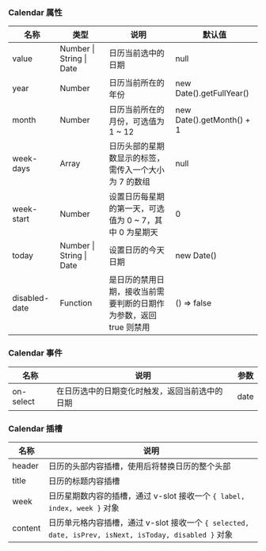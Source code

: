 ### Calendar 属性

| 名称          | 类型                     | 说明                                                               | 默认值                    |
| ------------- | ------------------------ | ------------------------------------------------------------------ | ------------------------- |
| value         | Number \| String \| Date | 日历当前选中的日期                                                 | null                      |
| year          | Number                   | 日历当前所在的年份                                                 | new Date().getFullYear()  |
| month         | Number                   | 日历当前所在的月份，可选值为 1 ~ 12                                | new Date().getMonth() + 1 |
| week-days     | Array                    | 日历头部的星期数显示的标签，需传入一个大小为 7 的数组              | null                      |
| week-start    | Number                   | 设置日历每星期的第一天，可选值为 0 ~ 7，其中 0 为星期天            | 0                         |
| today         | Number \| String \| Date | 设置日历的今天日期                                                 | new Date()                |
| disabled-date | Function                 | 是日历的禁用日期，接收当前需要判断的日期作为参数，返回 true 则禁用 | () => false               |

### Calendar 事件

| 名称      | 说明                                           | 参数 |
| --------- | ---------------------------------------------- | ---- |
| on-select | 在日历选中的日期变化时触发，返回当前选中的日期 | date |

### Calendar 插槽

| 名称    | 说明                                                                                                  |
| ------- | ----------------------------------------------------------------------------------------------------- |
| header  | 日历的头部内容插槽，使用后将替换日历的整个头部                                                        |
| title   | 日历的标题内容插槽                                                                                    |
| week    | 日历星期数内容的插槽，通过 v-slot 接收一个 `{ label, index, week }` 对象                              |
| content | 日历单元格内容插槽，通过 v-slot 接收一个 `{ selected, date, isPrev, isNext, isToday, disabled }` 对象 |

